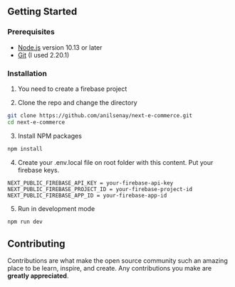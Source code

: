 ## Getting Started

### Prerequisites

- [Node.js](https://nodejs.org/en/) version 10.13 or later
- [Git](https://git-scm.com/) (I used 2.20.1)

### Installation

1. You need to create a firebase project

2. Clone the repo and change the directory

```sh
git clone https://github.com/anilsenay/next-e-commerce.git
cd next-e-commerce
```

3. Install NPM packages

```sh
npm install
```

4. Create your .env.local file on root folder with this content. Put your firebase keys.

```
NEXT_PUBLIC_FIREBASE_API_KEY = your-firebase-api-key
NEXT_PUBLIC_FIREBASE_PROJECT_ID = your-firebase-project-id
NEXT_PUBLIC_FIREBASE_APP_ID = your-firebase-app-id
```

5. Run in development mode

```sh
npm run dev
```

## Contributing

Contributions are what make the open source community such an amazing place to be learn, inspire, and create. Any contributions you make are **greatly appreciated**.

